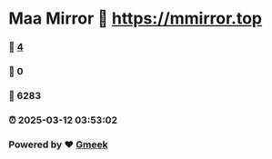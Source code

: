 # Maa Mirror :link: https://mmirror.top 
### :page_facing_up: [4](https://mmirror.top/tag.html) 
### :speech_balloon: 0 
### :hibiscus: 6283 
### :alarm_clock: 2025-03-12 03:53:02 
### Powered by :heart: [Gmeek](https://github.com/Meekdai/Gmeek)
